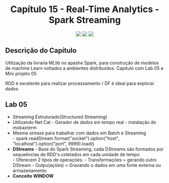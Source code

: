 <h1 align="center"> Capítulo 15 - Real-Time Analytics - Spark Streaming</h1>

<p align="center">
  <img src="https://img.shields.io/badge/Python-FFD43B?style=for-the-badge&logo=python&logoColor=blue">
  <img src="https://img.shields.io/badge/Apache_Spark-FFFFFF?style=for-the-badge&logo=apachespark&logoColor=#E35A16">
  <img src="https://img.shields.io/badge/Pandas-2C2D72?style=for-the-badge&logo=pandas&logoColor=white">  
</p>


<h2>Descrição do Capítulo</h2>
<p>Utilização da livraria MLlib no apashe Spark, para construção de modelos de machine Learn voltados a ambientes distribuidos. Capitulo com Lab 05 e Mini projeto 05</p>
<p>RDD é excelente para realizar processamento / DF é ideal para explorar dados</p>


<h2>Lab 05</h2>
<ul>
  <li>Streaming Estruturado(Structured Streaming)</li>
  <li>Utilizando Net Cat - Gerador de dados em tempo real - instalação do mobaxterm</li>
  <li>Mesma sintaxe para trabalhar com dados em Batch e Streaming</li>
  - spark.readStream.format("socket").option("host", "localhost").option("port", 9999).load()
  <li><b>DStreams</b> - Base do Spark Streaming, cada DStreams são formados por sequeências de RDD's coletados em cada unidade de tempo </li>
  - Oferecem 2 tipos de operações:
  - Transformações = gerando outro DStream
  - Outpu(ações) = Gravando o dados em uma fonte externa ou armazenamento
  <li><b>Conceito WINDOW</b></li>



</ul>



      
